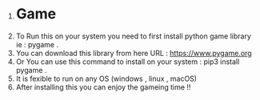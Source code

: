 1. # Game<br>
2. To Run this on your system you need to first install python game library ie : pygame .<br>
3. You can download this library from here URL : https://www.pygame.org<br>
4. Or You can use this command to install on your system : pip3 install pygame .<br>
5. It is fexible to run on any OS (windows , linux , macOS)<br>
6. After installing this you can enjoy the gameing time !!<br>
